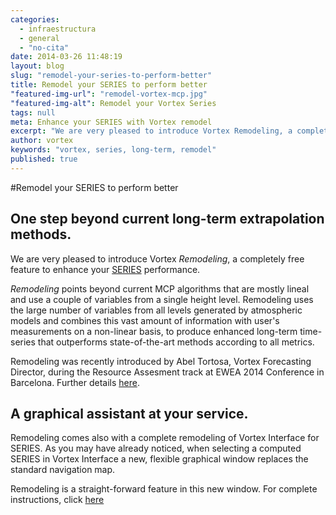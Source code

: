 ```yaml
---
categories: 
  - infraestructura
  - general
  - "no-cita"
date: 2014-03-26 11:48:19
layout: blog
slug: "remodel-your-series-to-perform-better"
title: Remodel your SERIES to perform better
"featured-img-url": "remodel-vortex-mcp.jpg"
"featured-img-alt": Remodel your Vortex Series
tags: null
meta: Enhance your SERIES with Vortex remodel
excerpt: "We are very pleased to introduce Vortex Remodeling, a completely free feature to enhance your SERIES performance"
author: vortex
keywords: "vortex, series, long-term, remodel"
published: true
---
```


#Remodel your SERIES to perform better

## One step beyond current long-term extrapolation methods.

We are very pleased to introduce Vortex _Remodeling_, a completely free feature to enhance your [SERIES](../solutions/series.html) performance.

_Remodeling_ points beyond current MCP algorithms that are mostly lineal and use a couple of variables from a single height level. Remodeling uses the large number of variables from all levels generated by atmospheric models and combines this vast amount of information with user's measurements on a non-linear basis, to produce enhanced long-term time-series that outperforms state-of-the-art methods according to all metrics.

Remodeling was recently introduced by Abel Tortosa, Vortex Forecasting Director, during the Resource Assesment track at EWEA 2014 Conference in Barcelona. Further details [here](../docs/EWEA2014_Atortosa.pdf).

## A graphical assistant at your service.

Remodeling comes also with a complete remodeling of Vortex Interface for SERIES. As you may have already noticed, when selecting a computed SERIES in Vortex Interface a new, flexible graphical window replaces the standard navigation map.

Remodeling is a straight-forward feature in this new window. For complete instructions, click [here](../docs/info.remodeling.pdf)